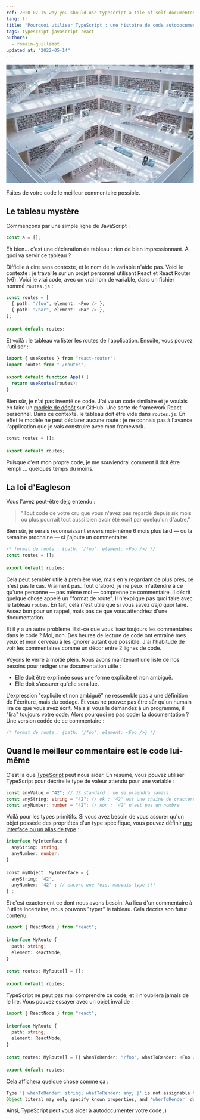 ```yaml
---
ref: 2020-07-15-why-you-should-use-typescript-a-tale-of-self-documented-code
lang: fr
title: "Pourquoi utiliser TypeScript : une histoire de code autodocumenté"
tags: typescript javascript react
authors:
  - romain-guillemot
updated_at: "2022-05-14"
---
```


![de l'importance de l'autodocumentation](/assets/2020-07-15-why-you-should-use-typescript-a-tale-of-self-documented-code-cover-min.jpeg)

Faites de votre code le meilleur commentaire possible.<!--more-->

## Le tableau mystère

Commençons par une simple ligne de JavaScript :

```ts
const a = [];
```

Eh bien... c'est une déclaration de tableau : rien de bien impressionnant. À quoi va servir ce tableau ?

Difficile à dire sans contexte, et le nom de la variable n'aide pas. Voici le contexte : je travaille sur un projet personnel utilisant React et React Router (v6). Voici le vrai code, avec un vrai nom de variable, dans un fichier nommé `routes.js` :

```ts
const routes = [
  { path: "/foo", element: <Foo /> },
  { path: "/bar", element: <Bar /> },
];

export default routes;
```

Et voilà : le tableau va lister les routes de l'application. Ensuite, vous pouvez l'utiliser :

```jsx
import { useRoutes } from "react-router";
import routes from "./routes";

export default function App() {
  return useRoutes(routes);
}
```

Bien sûr, je n'ai pas inventé ce code. J'ai vu un code similaire et je voulais en faire un [modèle de dépôt](https://docs.github.com/en/github/creating-cloning-and-archiving-repositories/creating-a-template-repository) sur GitHub. Une sorte de framework React personnel. Dans ce contexte, le tableau doit être vide dans `routes.js`. En effet le modèle ne peut déclarer aucune route : je ne connais pas à l'avance l'application que je vais construire avec mon framework.

```ts
const routes = [];

export default routes;
```

Puisque c'est mon propre code, je me souviendrai comment il doit être rempli ... quelques temps du moins.

## La loi d'Eagleson

Vous l'avez peut-être déjç entendu :

> "Tout code de votre cru que vous n'avez pas regardé depuis six mois ou plus pourrait tout aussi bien avoir été écrit par quelqu'un d'autre."

Bien sûr, je serais reconnaissant envers moi-même 6 mois plus tard &mdash; ou la semaine prochaine &mdash; si j'ajoute un commentaire:

```ts
/* format de route : {path: '/foo', element: <Foo />} */
const routes = [];

export default routes;
```

Cela peut sembler utile à première vue, mais en y regardant de plus près, ce n'est pas le cas. Vraiment pas. Tout d'abord, je ne peux m'attendre à ce qu'une personne &mdash; pas même moi &mdash; comprenne ce commentaire. Il décrit quelque chose appelé un "format de route". Il n'explique pas quoi faire avec le tableau `routes`. En fait, cela n'est utile que si vous savez _déjà_ quoi faire. Assez bon pour un rappel, mais pas ce que vous attendriez d'une documentation.

Et il y a un autre problème. Est-ce que vous lisez toujours les commentaires dans le code ? Moi, non. Des heures de lecture de code ont entraîné mes yeux et mon cerveau à les ignorer autant que possible. J'ai l'habitude de voir les commentaires comme un décor entre 2 lignes de code.

Voyons le verre à moitié plein. Nous avons maintenant une liste de nos besoins pour rédiger une documentation utile :

- Elle doit être exprimée sous une forme explicite et non ambiguë.
- Elle doit s'assurer qu'elle sera lue.

L'expression "explicite et non ambiguë" ne ressemble pas à une définition de l'écriture, mais du codage. Et vous ne pouvez pas être sûr qu'un humain lira ce que vous avez écrit. Mais si vous le demandez à un programme, il "lira" toujours votre code. Alors pourquoi ne pas coder la documentation ? Une version codée de ce commentaire :

```ts
/* format de route : {path: '/foo', element: <Foo />} */
```

## Quand le meilleur commentaire est le code lui-même

C'est là que [TypeScript](https://www.typescriptlang.org/) peut nous aider. En résumé, vous pouvez utiliser TypeScript pour décrire le type de valeur attendu pour une variable :

```ts
const anyValue = "42"; // JS standard : ne se plaindra jamais
const anyString: string = "42"; // ok : '42' est une chaîne de cractères
const anyNumber: number = "42"; // non : '42' n'est pas un nombre
```

Voilà pour les types primitifs. Si vous avez besoin de vous assurer qu'un objet possède des propriétés d'un type spécifique, vous pouvez définir [une interface ou un alias de type](https://www.typescriptlang.org/docs/handbook/2/objects.html) :

```ts
interface MyInterface {
  anyString: string;
  anyNumber: number;
}

const myObject: MyInterface = {
  anyString: '42',
  anyNumber: '42' ; // encore une fois, mauvais type !!!
} ;
```

Et c'est exactement ce dont nous avons besoin. Au lieu d'un commentaire à l'utilité incertaine, nous pouvons "typer" le tableau. Cela décrira son futur contenu:

```ts
import { ReactNode } from "react";

interface MyRoute {
  path: string;
  element: ReactNode;
}

const routes: MyRoute[] = [];

export default routes;
```

TypeScript ne peut pas mal comprendre ce code, et il n'oubliera jamais de le lire. Vous pouvez essayer avec un objet invalide :

```ts
import { ReactNode } from "react";

interface MyRoute {
  path: string;
  element: ReactNode;
}

const routes: MyRoute[] = [{ whenToRender: "/foo", whatToRender: <Foo /> }];

export default routes;
```

Cela affichera quelque chose comme ça :

```ts
Type '{ whenToRender: string; whatToRender: any; }' is not assignable to type 'MyRoute'
Object literal may only specify known properties, and 'whenToRender' does not exist in type 'MyRoute'
```

Ainsi, TypeScript peut vous aider à autodocumenter votre code ;)
